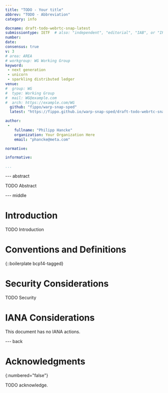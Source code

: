 ```yaml
---
title: "TODO - Your title"
abbrev: "TODO - Abbreviation"
category: info

docname: draft-todo-webrtc-snap-latest
submissiontype: IETF  # also: "independent", "editorial", "IAB", or "IRTF"
number:
date:
consensus: true
v: 3
# area: AREA
# workgroup: WG Working Group
keyword:
 - next generation
 - unicorn
 - sparkling distributed ledger
venue:
#  group: WG
#  type: Working Group
#  mail: WG@example.com
#  arch: https://example.com/WG
  github: "fippo/warp-snap-sped"
  latest: "https://fippo.github.io/warp-snap-sped/draft-todo-webrtc-snap.html"

author:
 -
    fullname: "Philipp Hancke"
    organization: Your Organization Here
    email: "phancke@meta.com"

normative:

informative:

...
```


--- abstract

TODO Abstract


--- middle

# Introduction

TODO Introduction


# Conventions and Definitions

{::boilerplate bcp14-tagged}


# Security Considerations

TODO Security


# IANA Considerations

This document has no IANA actions.


--- back

# Acknowledgments
{:numbered="false"}

TODO acknowledge.
